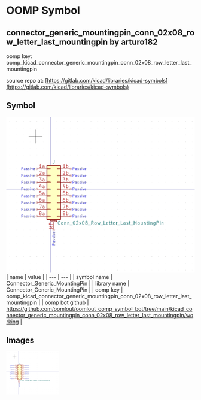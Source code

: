 # OOMP Symbol  
## connector_generic_mountingpin_conn_02x08_row_letter_last_mountingpin  by arturo182  
  
oomp key: oomp_kicad_connector_generic_mountingpin_conn_02x08_row_letter_last_mountingpin  
  
source repo at: [https://gitlab.com/kicad/libraries/kicad-symbols](https://gitlab.com/kicad/libraries/kicad-symbols)  
## Symbol  
  
[![working.png](working_600.png)](working.png)  
| name | value | 
| --- | --- | 
| symbol name | Connector_Generic_MountingPin | 
| library name | Connector_Generic_MountingPin | 
| oomp key | oomp_kicad_connector_generic_mountingpin_conn_02x08_row_letter_last_mountingpin | 
| oomp bot github | https://github.com/oomlout/oomlout_oomp_symbol_bot/tree/main/kicad_connector_generic_mountingpin_conn_02x08_row_letter_last_mountingpin/working | 
## Images  
  
[![working.png](working_140.png)](working.png)  

